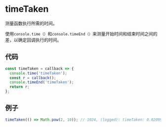 # timeTaken

测量函数执行所需的时间。

使用`console.time（）`和`console.timeEnd（）`来测量开始时间和结束时间之间的差，以确定回调执行的时间。

## 代码

```js
const timeTaken = callback => {
  console.time('timeTaken');
  const r = callback();
  console.timeEnd('timeTaken');
  return r;
};
```

## 例子

```js
timeTaken(() => Math.pow(2, 10)); // 1024, (logged): timeTaken: 0.02099609375ms
```
